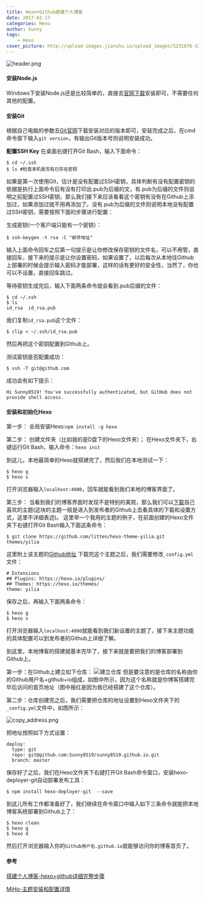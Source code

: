 ```yaml
---
title: Hexo+Github搭建个人博客
date: 2017-02-17
categories: Hexo
author: Sunny
tags:
    - Hexo
cover_picture: http://upload-images.jianshu.io/upload_images/5231076-3385be91b57dabf4.jpg?imageMogr2/auto-orient/strip%7CimageView2/2/w/1240
---
```

![header.png](http://upload-images.jianshu.io/upload_images/5231076-3385be91b57dabf4.jpg?imageMogr2/auto-orient/strip%7CimageView2/2/w/1240)

#### 安装Node.js
Windows下安装Node.js还是比较简单的，直接去[官网下载](https://nodejs.org/en/ "官网下载")安装即可，不需要任何其他的配置。

#### 安装Git
根据自己电脑的参数去[Git官网](https://git-scm.com/download/win "Git官网")下载安装对应的版本即可，安装完成之后，在cmd命令窗下输入`git version`，有输出Git版本号则说明安装成功。

**配置SSH Key**
在桌面右键打开Git Bash，输入下面命令：
```
$ cd ~/.ssh
$ ls #检查本机是否有已存在密钥
```
如果是第一次使用Git，估计是没有配置过SSH密钥，具体判断有没有配置密钥的依据是执行上面命令后有没有打印出.pub为后缀的文，有.pub为后缀的文件则说明之前配置过SSH密钥，那么我们接下来应该看看这个密钥有没有在Github上添加过，如果添加过就不用再添加了。没有.pub为后缀的文件则说明本地没有配置过SSH密钥，需要按照下面的步骤进行配置：

生成密钥(一个客户端只能有一个密钥）：
```
$ ssh-keygen -t rsa -C "邮件地址"
```
输入上面命令回车之后第一句提示是让你修改保存密钥的文件名，可以不用管，直接回车，接下来的提示是让你设置密码，如果设置了，以后每次从本地往Github上部署的时候会提示输入密码才能部署，这样的话有更好的安全性，当然了，你也可以不设置，直接回车跳过。

等待密钥生成完后，输入下面两条命令就会看到.pub后缀的文件：
```
$ cd ~/.ssh
$ ls
id_rsa  id_rsa.pub
```

我们复制`id_rsa.pub`这个文件：
```
$ clip < ~/.ssh/id_rsa.pub
```
然后再把这个密钥配置到Github上。

测试密钥是否配置成功：
```
$ ssh -T git@github.com
```
成功会有如下提示：
```
Hi Sunny8519! You've successfully authenticated, but GitHub does not provide shell access.
```

#### 安装和初始化Hexo
第一步：
全局安装Hexo:`npm install -g hexo`

第二步：
创建文件夹（比如我的是D盘下的Hexo文件夹）；
在Hexo文件夹下，右键运行Git Bash，输入命令：`hexo init`

到这儿，本地最简单的Hexo就搭建完了，然后我们在本地测试一下：
```
$ hexo g
$ hexo s
```
打开浏览器输入`localhost:4000`，回车就能看到我们本地的博客界面了。

第三步：
当看到我们的博客界面时发现不是特别的美观，那么我们可以[下载](https://hexo.io/themes/ "下载")自己喜欢的主题(这块的主题一般是进入到发布者的Github上去看具体的下载和设置方式，这里不详细表述)。
这里举一个我用的主题的例子，在前面创建的Hexo文件夹下右键打开Git Bash输入下面这条命令：
```
$ git clone https://github.com/litten/hexo-theme-yilia.git themes/yilia
```
这里附上该主题的[Github地址](https://github.com/litten/hexo-theme-yilia "Github地址")
下载完这个主题之后，我们需要修改`_config.yml`文件：
```
# Extensions
## Plugins: https://hexo.io/plugins/
## Themes: https://hexo.io/themes/
theme: yilia
```
保存之后，再输入下面两条命令：
```
$ hexo g
$ hexo s
```
打开浏览器输入`localhost:4000`就能看到我们新设置的主题了，接下来主题功能的具体配置可以到发布者的Github上详细了解。

到这里，本地博客的搭建就基本完毕了，接下来就是要把我们的博客部署到Github上。

第一步：在Github上建立如下仓库：
![建立仓库](http://upload-images.jianshu.io/upload_images/5231076-030e31bb8eb87f76.png?imageMogr2/auto-orient/strip%7CimageView2/2/w/1240)
但是要注意的是仓库的名称由你的Github用户名+github+io组成，如图中所示，因为这个名称就是你博客搭建完毕后访问的首页地址（图中报红是因为我已经搭建了这个仓库）。

第二步：仓库创建完之后，我们需要把仓库的地址设置到Hexo文件夹下的`_config.yml`文件中，如图所示：

![copy_address.png](http://upload-images.jianshu.io/upload_images/5231076-ac97e20ff02f2365.png?imageMogr2/auto-orient/strip%7CimageView2/2/w/1240)

把地址按照如下方式设置：
```
deploy:
  type: git
  repo: git@github.com:Sunny8519/sunny8519.github.io.git
  branch: master
```
保存好了之后，我们在Hexo文件夹下右键打开Git Bash命令窗口，安装hexo-deployer-git自动部署发布工具：
```
$ npm install hexo-deployer-git  --save
```
到这儿所有工作都准备好了，我们继续在命令窗口中输入如下三条命令就能把本地博客系统部署到Github上了：
```
$ hexo clean
$ hexo g
$ hexo d
```
然后打开浏览器输入你的`Github用户名.github.io`就能够访问你的博客首页了。

#### 参考
[搭建个人博客-hexo+github详细完整步骤](https://www.jianshu.com/p/189fd945f38f)

[MiHo-主题安装和配置详情](https://blog.minhow.com/2017/08/01/blog/installation-configuration/)
